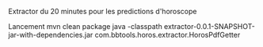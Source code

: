 Extractor du 20 minutes pour les predictions d'horoscope

Lancement
mvn clean package
java -classpath extractor-0.0.1-SNAPSHOT-jar-with-dependencies.jar com.bbtools.horos.extractor.HorosPdfGetter